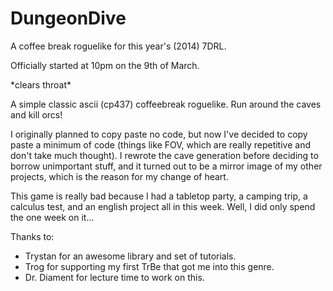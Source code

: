 DungeonDive
===========

A coffee break roguelike for this year's (2014) 7DRL.

Officially started at 10pm on the 9th of March.

\*clears throat\*

A simple classic ascii (cp437) coffeebreak roguelike. Run around the caves and kill orcs!

I originally planned to copy paste no code, but now I've decided to copy paste a minimum of code (things like FOV, which are really repetitive and don't take much thought). I rewrote the cave generation before deciding to borrow unimportant stuff, and it turned out to be a mirror image of my other projects, which is the reason for my change of heart.

This game is really bad because I had a tabletop party, a camping trip, a calculus test, and an english project all in this week. Well, I did only spend the one week on it...

Thanks to:

* Trystan for an awesome library and set of tutorials.
* Trog for supporting my first TrBe that got me into this genre.
* Dr. Diament for lecture time to work on this.
